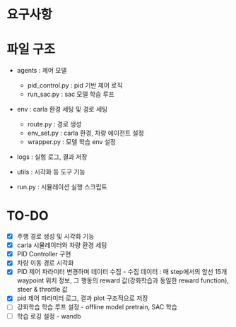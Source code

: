 # 요구사항

# 파일 구조
- agents : 제어 모델 
  - pid_control.py : pid 기반 제어 로직 
  - run_sac.py : sac 모델 학습 루프

- env : carla 환경 세팅 및 경로 세팅
  - route.py : 경로 생성 
  - env_set.py : carla 환경, 차량 에이전트 설정 
  - wrapper.py : 모델 학습 env 설정 

- logs : 실험 로그, 결과 저장

- utils : 시각화 등 도구 기능

- run.py : 시뮬레이션 실행 스크립트 

# TO-DO 
- [X] 주행 경로 생성 및 시각화 기능
- [X] carla 시뮬레이터와 차량 환경 세팅 
- [X] PID Controller 구현
- [X] 차량 이동 경로 시각화 
- [X] PID 제어 파라미터 변경하며 데이터 수집 
      - 수집 데이터 : 매 step에서의 앞선 15개 waypoint 위치 정보, 그 행동의 reward 값(강화학습과 동일한 reward function), steer & throttle 값 
- [X] pid 제어 파라미터 로그, 결과 plot 구조적으로 저장
- [ ] 강화학습 학습 루프 설정 - offline model pretrain, SAC 학습
- [ ] 학습 로깅 설정 - wandb
